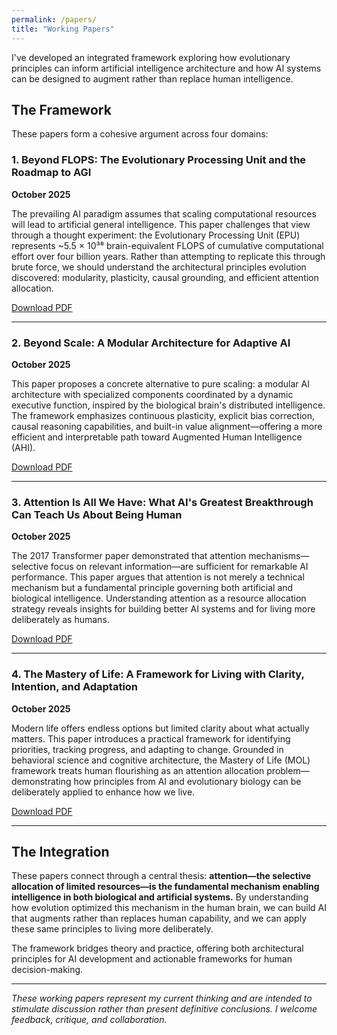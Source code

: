 ```yaml
---
permalink: /papers/
title: "Working Papers"
---
```


I've developed an integrated framework exploring how evolutionary principles can inform artificial intelligence architecture and how AI systems can be designed to augment rather than replace human intelligence.

## The Framework

These papers form a cohesive argument across four domains:

### 1. Beyond FLOPS: The Evolutionary Processing Unit and the Roadmap to AGI
**October 2025**

The prevailing AI paradigm assumes that scaling computational resources will lead to artificial general intelligence. This paper challenges that view through a thought experiment: the Evolutionary Processing Unit (EPU) represents ~5.5 × 10³⁸ brain-equivalent FLOPS of cumulative computational effort over four billion years. Rather than attempting to replicate this through brute force, we should understand the architectural principles evolution discovered: modularity, plasticity, causal grounding, and efficient attention allocation.

[Download PDF](/assets/papers/EPUandBPU-FINAL.pdf)

---

### 2. Beyond Scale: A Modular Architecture for Adaptive AI
**October 2025**

This paper proposes a concrete alternative to pure scaling: a modular AI architecture with specialized components coordinated by a dynamic executive function, inspired by the biological brain's distributed intelligence. The framework emphasizes continuous plasticity, explicit bias correction, causal reasoning capabilities, and built-in value alignment—offering a more efficient and interpretable path toward Augmented Human Intelligence (AHI).

[Download PDF](/assets/papers/beyond-scale-modular-ai-maconochie.pdf)

---

### 3. Attention Is All We Have: What AI's Greatest Breakthrough Can Teach Us About Being Human
**October 2025**

The 2017 Transformer paper demonstrated that attention mechanisms—selective focus on relevant information—are sufficient for remarkable AI performance. This paper argues that attention is not merely a technical mechanism but a fundamental principle governing both artificial and biological intelligence. Understanding attention as a resource allocation strategy reveals insights for building better AI systems and for living more deliberately as humans.

[Download PDF](/assets/papers/Attention-Final.pdf)

---

### 4. The Mastery of Life: A Framework for Living with Clarity, Intention, and Adaptation
**October 2025**

Modern life offers endless options but limited clarity about what actually matters. This paper introduces a practical framework for identifying priorities, tracking progress, and adapting to change. Grounded in behavioral science and cognitive architecture, the Mastery of Life (MOL) framework treats human flourishing as an attention allocation problem—demonstrating how principles from AI and evolutionary biology can be deliberately applied to enhance how we live.

[Download PDF](/assets/papers/MOL-Final.pdf)

---

## The Integration

These papers connect through a central thesis: **attention—the selective allocation of limited resources—is the fundamental mechanism enabling intelligence in both biological and artificial systems.** By understanding how evolution optimized this mechanism in the human brain, we can build AI that augments rather than replaces human capability, and we can apply these same principles to living more deliberately.

The framework bridges theory and practice, offering both architectural principles for AI development and actionable frameworks for human decision-making.

---

*These working papers represent my current thinking and are intended to stimulate discussion rather than present definitive conclusions. I welcome feedback, critique, and collaboration.*
